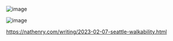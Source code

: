 ![image](https://github.com/nadavk2002/reflections/assets/34312348/eaab241a-bbe4-45cc-a5d7-774749ff2ade)

![image](https://github.com/nadavk2002/reflections/assets/34312348/0a56403e-5f79-4f7b-b48e-8164ce6e6322)

https://nathenry.com/writing/2023-02-07-seattle-walkability.html
